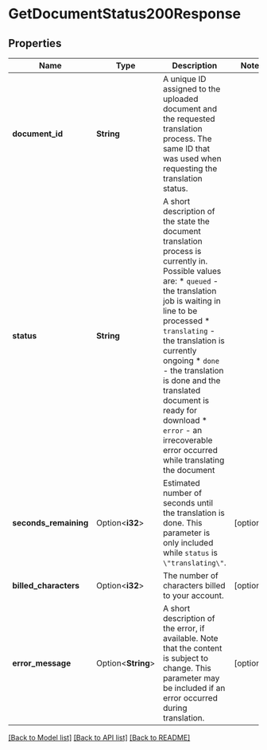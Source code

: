 # GetDocumentStatus200Response

## Properties

Name | Type | Description | Notes
------------ | ------------- | ------------- | -------------
**document_id** | **String** | A unique ID assigned to the uploaded document and the requested translation process. The same ID that was used when requesting the translation status. | 
**status** | **String** | A short description of the state the document translation process is currently in. Possible values are:  * `queued` - the translation job is waiting in line to be processed  * `translating` - the translation is currently ongoing  * `done` - the translation is done and the translated document is ready for download  * `error` - an irrecoverable error occurred while translating the document | 
**seconds_remaining** | Option<**i32**> | Estimated number of seconds until the translation is done. This parameter is only included while `status` is `\"translating\"`. | [optional]
**billed_characters** | Option<**i32**> | The number of characters billed to your account. | [optional]
**error_message** | Option<**String**> | A short description of the error, if available. Note that the content is subject to change. This parameter may be included if an error occurred during translation. | [optional]

[[Back to Model list]](../README.md#documentation-for-models) [[Back to API list]](../README.md#documentation-for-api-endpoints) [[Back to README]](../README.md)


